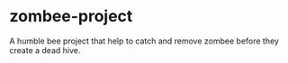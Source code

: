 # zombee-project
A humble bee project that help to catch and remove zombee before they create a dead hive.
